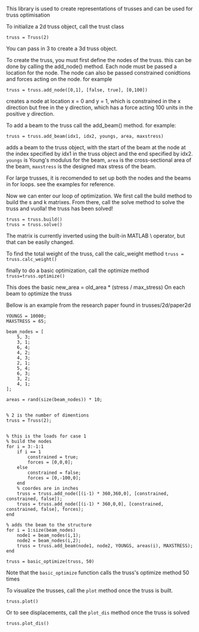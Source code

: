This library is used to create representations of trusses and can be used for truss optimisation

To initialize a 2d truss object, call the trust class
```
truss = Truss(2)
```
You can pass in 3 to create a 3d truss object.

To create the truss, you must first define the nodes of the truss. this can be done by calling the add_node() method. Each node must be passed a location for the node. The node can also be passed constrained conidtions and forces acting on the node.
for example 
```
truss = truss.add_node([0,1], [false, true], [0,100])
```
creates a node at location x = 0 and y = 1, which is constrained in the x direction but free in the y direction, which has a force acting 100 units in the positive y direction.

To add a beam to the truss call the add_beam() method.
for example:
```
truss = truss.add_beam(idx1, idx2, youngs, area, maxstress)
```
adds a beam to the truss object, with the start of the beam at the node at the index specified by idx1 in the truss object and the end specified by idx2. `youngs` is Young's modulus for the beam, `area` is the cross-sectional area of the beam, `maxstress` is the designed max stress of the beam.

For large trusses, it is recomended to set up both the nodes and the beams in for loops. see the examples for reference.

Now we can enter our loop of optimization. We first call the build method to build the s and k matrixes. From there, call the solve method to solve the truss and vuolla! the truss has been solved!

```
truss = truss.build()
truss = truss.solve()
```

The matrix is currently inverted using the built-in MATLAB \ operator, but that can be easily changed.

To find the total weight of the truss, call the calc_weight method
```truss = truss.calc_weight()```

finally to do a basic optimization, call the optimize method
```truss=truss.optimize()```

This does the basic 
    new_area = old_area * (stress / max_stress)
On each beam to optimize the truss 

Bellow is an example from the research paper found in trusses/2d/paper2d
```
YOUNGS = 10000;
MAXSTRESS = 65;

beam_nodes = [
    5, 3;
    3, 1;
    6, 4;
    4, 2;
    4, 3;
    2, 1;
    5, 4;
    6, 3;
    3, 2;
    4, 1;
];

areas = rand(size(beam_nodes)) * 10;


% 2 is the number of dimentions
truss = Truss(2);


% this is the loads for case 1
% build the nodes
for i = 3:-1:1
    if i == 1
        constrained = true;
        forces = [0,0,0];
    else
        constrained = false;
        forces = [0,-100,0];
    end
    % coordes are in inches
    truss = truss.add_node([(i-1) * 360,360,0], [constrained, constrained, false]);
    truss = truss.add_node([(i-1) * 360,0,0], [constrained, constrained, false], forces);
end

% adds the beam to the structure
for i = 1:size(beam_nodes)
    node1 = beam_nodes(i,1);
    node2 = beam_nodes(i,2);
    truss = truss.add_beam(node1, node2, YOUNGS, areas(i), MAXSTRESS);
end

truss = basic_optimize(truss, 50)
```
Note that the `basic_optimize` function calls the truss's optimize method 50 times

To visualize the trusses, call the `plot` method once the truss is built.
```
truss.plot()
```

Or to see displacements, call the `plot_dis` method once the truss is solved
```
truss.plot_dis()
```

